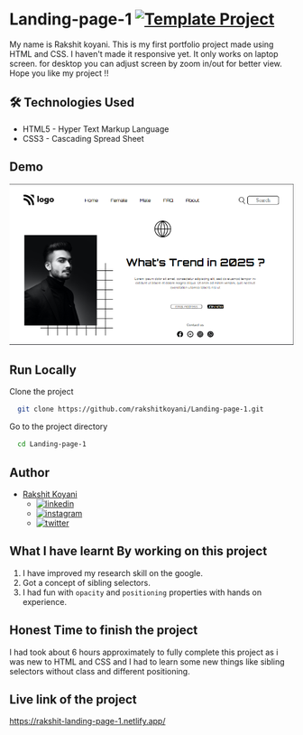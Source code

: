 # Landing-page-1 [![Template Project](https://img.shields.io/badge/Technologies%20-HTML%2FCSS-brightgreen)](http://www.gnu.org/licenses/agpl-3.0)

My name is Rakshit koyani.
This is my first portfolio project made using HTML and CSS.
I haven't made it responsive yet. It only works on laptop screen. for desktop you can adjust screen by zoom in/out for better view.
Hope you like my project !!

## 🛠 Technologies Used

- HTML5 - Hyper Text Markup Language
- CSS3 - Cascading Spread Sheet

## Demo
![output](https://raw.githubusercontent.com/rakshitkoyani/Landing-page-1/master/final.png)

## Run Locally

Clone the project

```bash
  git clone https://github.com/rakshitkoyani/Landing-page-1.git
```

Go to the project directory

```bash
  cd Landing-page-1
```

## Author

- [Rakshit Koyani](https://www.github.com/rakshitkoyani)
  - [![linkedin](https://img.shields.io/badge/LinkedIn-0077B5?style=for-the-badge&logo=linkedin&logoColor=white)](https://www.linkedin.com/in/rakshit-koyani-507040132/)
  - [![instagram](https://img.shields.io/badge/Instagram-E4405F?style=for-the-badge&logo=instagram&logoColor=white)](https://www.instagram.com/rakshitkoyani/)
  - [![twitter](https://img.shields.io/badge/Twitter-1DA1F2?style=for-the-badge&logo=twitter&logoColor=white)](https://www.twitter.com/rakshit_koyani)

## What I have learnt By working on this project

1. I have improved my research skill on the google.
2. Got a concept of sibling selectors.
3. I had fun with `opacity` and `positioning` properties with hands on experience.

## Honest Time to finish the project

I had took about 6 hours approximately to fully complete this project as i was new to HTML and CSS and I had to learn some new things like sibling selectors without class and different positioning.

## Live link of the project

https://rakshit-landing-page-1.netlify.app/
